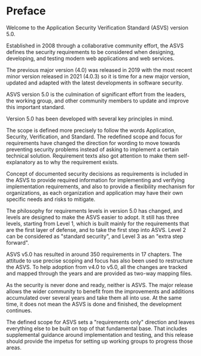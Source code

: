 # Preface

Welcome to the Application Security Verification Standard (ASVS) version 5.0.

Established in 2008 through a collaborative community effort, the ASVS defines the security requirements to be considered when designing, developing, and testing modern web applications and web services.

The previous major version (4.0) was released in 2019 with the most recent minor version released in 2021 (4.0.3) so it is time for a new major version, updated and adapted with the latest developments in software security. 

ASVS version 5.0 is the culmination of significant effort from the leaders, the working group, and other community members to update and improve this important standard.

Version 5.0 has been developed with several key principles in mind.

The scope is defined more precisely to follow the words Application, Security, Verification, and Standard. The redefined scope and focus for requirements have changed the direction for wording to move towards preventing security problems instead of asking to implement a certain technical solution. Requirement texts also got attention to make them self-explanatory as to why the requirement exists.

Concept of documented security decisions as requirements is included in the ASVS to provide required information for implementing and verifying implementation requirements, and also to provide a flexibility mechanism for organizations, as each organization and application may have their own specific needs and risks to mitigate.

The philosophy for requirements levels in version 5.0 has changed, and levels are designed to make the ASVS easier to adopt. It still has three levels, starting from Level 1, which is built mainly for the requirements that are the first layer of defense, and to take the first step into ASVS. Level 2 can be considered as "standard security", and Level 3 as an "extra step forward".

ASVS v5.0 has resulted in around 350 requirements in 17 chapters. The attitude to use precise scoping and focus has also been used to restructure the ASVS. To help adoption from v4.0 to v5.0, all the changes are tracked and mapped through the years and are provided as two-way mapping files.

As the security is never done and ready, neither is ASVS. The major release allows the wider community to benefit from the improvements and additions accumulated over several years and take them all into use. At the same time, it does not mean the ASVS is done and finished, the development continues.

The defined scope for ASVS sets a "requirements only" direction and leaves everything else to be built on top of that fundamental base. That includes supplemental guidance around implementation and testing, and this release should provide the impetus for setting up working groups to progress those areas.
